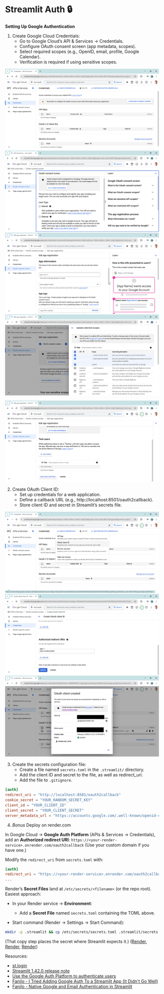 # Streamlit Auth 🔒

**Setting Up Google Authentication**
1. Create Google Cloud Credentials:
    - Go to Google Cloud’s API & Services → Credentials.
    - Configure OAuth consent screen (app metadata, scopes).
    - Select required scopes (e.g., OpenID, email, profile, Google Calendar).
    - Verification is required if using sensitive scopes.

![credentials](img/credentials.png)
![oauth-consent-screen](img/oauth-consent-screen.png)
![oauth-consent-screen2](img/oauth-consent-screen2.png)
![scopes](img/scopes.png)
<!-- ![calendar](img/calendar.png) -->
![test-users](img/test-users.png)

2. Create OAuth Client ID:
    - Set up credentials for a web application.
    - Define a callback URL (e.g., http://localhost:8501/oauth2callback).
    - Store client ID and secret in Streamlit’s secrets file.

![Create-OAuth-client-ID](img/Create-OAuth-client-ID.png)
![callback-url](img/callback-url.png)
![client-created](img/client-created.png)


3. Create the secrets configuration file:
    - Create a file named `secrets.toml` in the `.streamlit/` directory.
    - Add the client ID and secret to the file, as well as redirect_uri.
    - Add the file to `.gitignore`.

```toml
[auth]
redirect_uri = "http://localhost:8501/oauth2callback"
cookie_secret = "YOUR_RANDOM_SECRET_KEY"
client_id = "YOUR_CLIENT_ID"
client_secret = "YOUR_CLIENT_SECRET"
server_metadata_url = "https://accounts.google.com/.well-known/openid-configuration"
```

4. *Bonus* Deploy on render.com

In Google Cloud → **Google Auth Platform** (APIs & Services → Credentials), add an **Authorized redirect URI**:
     `https://<your-render-service>.onrender.com/oauth2callback`
     (Use your custom domain if you have one.)

Modify the `redirect_uri` from `secrets.toml` with:

```toml
[auth]
redirect_uri = "https://<your-render-service>.onrender.com/oauth2callback"
...
```

Render’s **Secret Files** land at `/etc/secrets/<filename>` (or the repo root). Easiest approach:

* In your Render service → **Environment**:

  * Add a **Secret File** named `secrets.toml` containing the TOML above.
* Start command (Render → Settings → Start Command):

```bash
mkdir -p .streamlit && cp /etc/secrets/secrets.toml .streamlit/secrets.toml && exec streamlit run streamlit_app.py --server.port "$PORT" --server.address 0.0.0.0
```

(That copy step places the secret where Streamlit expects it.) ([Render][1], [Render][2], [Render][3])

[1]: https://render.com/docs/configure-environment-variables "Environment Variables and Secrets"
[2]: https://community.render.com/t/secrets-in-secret-file-env-automatically-makes-environment-variables/3598 "Secrets in secret file .env automatically makes environment ..."
[3]: https://community.render.com/t/secrets-management-for-streamlit-deployment-on-render/10467 "Secrets management for Streamlit deployment on Render"

Resources:
- [st.login](https://docs.streamlit.io/develop/api-reference/user/st.login)
- [Streamlit 1.42.0 release note](https://docs.streamlit.io/develop/quick-reference/release-notes#version-1420-latest)
- [Use the Google Auth Platform to authenticate users](https://docs.streamlit.io/develop/tutorials/authentication/google)
- [Fanilo - I Tried Adding Google Auth To a Streamlit App (It Didn't Go Well)](https://www.youtube.com/watch?v=0M4K53XBsjo&ab_channel=FaniloAndrianasolo)
- [Fanilo - Native Google and Email Authentication in Streamlit](https://youtu.be/QziGFxHM1pA?si=EE4ToG-_MlDQh_3x)
